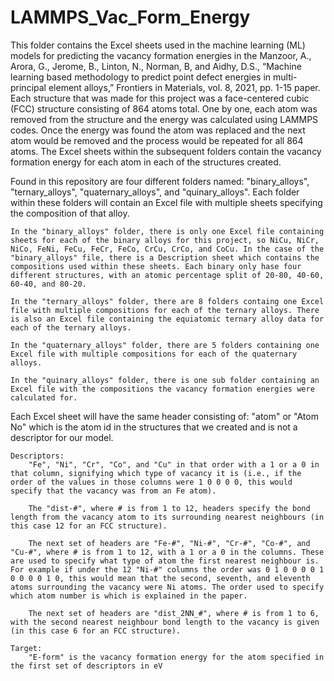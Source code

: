 # LAMMPS_Vac_Form_Energy
This folder contains the Excel sheets used in the machine learning (ML) models for predicting the vacancy formation energies in the Manzoor, A., Arora, G., Jerome, B., Linton, N., Norman, B, and Aidhy, D.S., “Machine learning based methodology to predict point defect energies in multi-principal element alloys,” Frontiers in Materials, vol. 8, 2021, pp. 1-15 paper. Each structure that was made for this project was a face-centered cubic (FCC) structure consisting of 864 atoms total. One by one, each atom was removed from the structure and the energy was calculated using LAMMPS codes. Once the energy was found the atom was replaced and the next atom would be removed and the process would be repeated for all 864 atoms. The Excel sheets within the subsequent folders contain the vacancy formation energy for each atom in each of the structures created.



Found in this repository are four different folders named: "binary_alloys", "ternary_alloys", "quaternary_alloys", and "quinary_alloys". Each folder within these folders will contain an Excel file with multiple sheets specifying the composition of that alloy. 

	In the "binary_alloys" folder, there is only one Excel file containing sheets for each of the binary alloys for this project, so NiCu, NiCr, NiCo, FeNi, FeCu, FeCr, FeCo, CrCu, CrCo, and CoCu. In the case of the "binary_alloys" file, there is a Description sheet which contains the compositions used within these sheets. Each binary only hase four different structures, with an atomic percentage split of 20-80, 40-60, 60-40, and 80-20. 
	
	In the "ternary_alloys" folder, there are 8 folders containg one Excel file with multiple compositions for each of the ternary alloys. There is also an Excel file containing the equiatomic ternary alloy data for each of the ternary alloys.
	
	In the "quaternary_alloys" folder, there are 5 folders containing one Excel file with multiple compositions for each of the quaternary alloys.
	
	In the "quinary_alloys" folder, there is one sub folder containing an Excel file with the compositions the vacancy formation energies were calculated for.
	
	
	
Each Excel sheet will have the same header consisting of: 
	"atom" or "Atom No" which is the atom id in the structures that we created and is not a descriptor for our model. 
	
	Descriptors:
		"Fe", "Ni", "Cr", "Co", and "Cu" in that order with a 1 or a 0 in that column, signifying which type of vacancy it is (i.e., if the order of the values in those columns were 1 0 0 0 0, this would specify that the vacancy was from an Fe atom). 
		
		The "dist-#", where # is from 1 to 12, headers specify the bond length from the vacancy atom to its surrounding nearest neighbours (in this case 12 for an FCC structure). 
		
		The next set of headers are "Fe-#", "Ni-#", "Cr-#", "Co-#", and "Cu-#", where # is from 1 to 12, with a 1 or a 0 in the columns. These are used to specify what type of atom the first nearest neighbour is. For example if under the 12 "Ni-#" columns the order was 0 1 0 0 0 0 1 0 0 0 0 1 0, this would mean that the second, seventh, and eleventh atoms surrounding the vacancy were Ni atoms. The order used to specify which atom number is which is explained in the paper.
		
		The next set of headers are "dist_2NN_#", where # is from 1 to 6, with the second nearest neighbour bond length to the vacancy is given (in this case 6 for an FCC structure).
		
	Target:
		"E-form" is the vacancy formation energy for the atom specified in the first set of descriptors in eV
